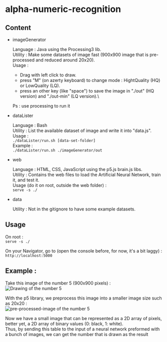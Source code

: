 # alpha-numeric-recognition

## Content

* imageGenerator
  
  Language : Java using the Processing3 lib.\
  Utility : Make some datasets of image fast (900x900 image that is pre-processed and reduced around 20x20).\
  Usage : 
  * Drag with left click to draw.
  * press "M" (on azerty keyboard) to change mode : HightQuality (HQ) or LowQuality (LQ).
  * press an other key (like "space") to save the image in "./out" (HQ version) and "./out-min" (LQ version).\
  
  Ps : use processing to run it

* dataLister
  
  Language : Bash\
  Utility : List the available dataset of image and write it into "data.js".\
  Usage : \
  ```./dataLister/run.sh [data-set-folder]```\
  Example : \
  ```./dataLister/run.sh ./imageGenerator/out```

* web
  
  Language : HTML, CSS, JavaScript using the p5.js brain.js libs.\
  Utility : Contains the web files to load the Artificial Neural Network, train it, and test it.\
  Usage (do it on root, outside the web folder) :\
  ```serve -s ./```

* data
  
  Utility : Not in the gitignore to have some example datasets.

## Usage

On root : \
```serve -s ./```

On your Navigator, go to (open the console before, for now, it's a bit laggy) :\
```http://localhost:5000```

## Example :

Take this image of the number 5 (900x900 pixels) :\
![Drawing of the number 5](./data/numbers_v3/5_2020-6-17-0-16-43-11711.png)

With the p5 library, we preprocess this image into a smaller image size such as 20x20 :\
![pre-processed-image of the number 5](./data/numbers_min_v3/5_2020-6-17-0-16-43-11797.png)

Now we have a small image that can be represented as a 2D array of pixels, better yet, a 2D array of binary values (0: black, 1: white).\
Thus, by sending this table to the input of a neural network preformed with a bunch of images, we can get the number that is drawn as the result
